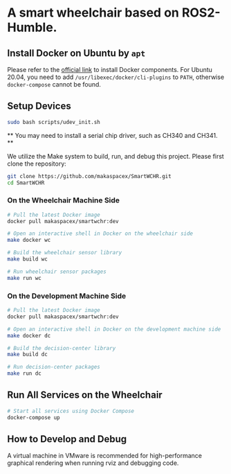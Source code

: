 
# A smart wheelchair based on ROS2-Humble.

## Install Docker on Ubuntu by `apt`

Please refer to the [official link](https://docs.docker.com/engine/install/ubuntu/#install-using-the-repository) to install Docker components.
For Ubuntu 20.04, you need to add `/usr/libexec/docker/cli-plugins` to `PATH`, otherwise `docker-compose` cannot be found.

## Setup Devices
```bash
sudo bash scripts/udev_init.sh
```
** You may need to install a serial chip driver, such as CH340 and CH341. **


We utilize the Make system to build, run, and debug this project. Please first clone the repository:
```bash
git clone https://github.com/makaspacex/SmartWCHR.git
cd SmartWCHR
```

### On the Wheelchair Machine Side

```bash
# Pull the latest Docker image
docker pull makaspacex/smartwchr:dev

# Open an interactive shell in Docker on the wheelchair side
make docker wc

# Build the wheelchair sensor library
make build wc

# Run wheelchair sensor packages
make run wc
```

### On the Development Machine Side

```bash
# Pull the latest Docker image
docker pull makaspacex/smartwchr:dev

# Open an interactive shell in Docker on the development machine side
make docker dc

# Build the decision-center library
make build dc

# Run decision-center packages
make run dc
```

## Run All Services on the Wheelchair

```bash
# Start all services using Docker Compose
docker-compose up
```

## How to Develop and Debug
A virtual machine in VMware is recommended for high-performance graphical rendering when running rviz and debugging code.
